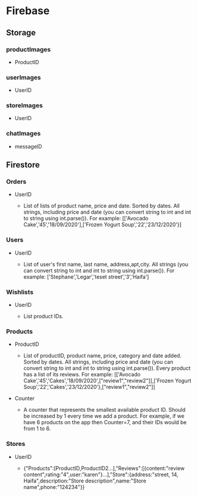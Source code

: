 # Firebase

## Storage

### productImages

- ProductID

### userImages

- UserID

### storeImages

- UserID

### chatImages

- messageID

## Firestore

### Orders

- UserID

	- List of lists of product name, price and date. Sorted by dates. All strings, including price and date (you can convert string to int and int to string using int.parse()). For example: [['Avocado Cake','45','18/09/2020'],['Frozen Yogurt Soup','22','23/12/2020'}]

### Users

- UserID

	- List of user's first name, last name, address,apt,city. All strings (you can convert string to int and int to string using int.parse()). For example: ['Stephane','Legar','teset street','3','Haifa']

### Wishlists

- UserID

	- List product IDs.

### Products

- ProductID

	- List of productID, product name, price, category and date added. Sorted by dates. All strings, including price and date (you can convert string to int and int to string using int.parse()). Every product has a list of its reviews. For example: [['Avocado Cake','45','Cakes','18/09/2020',["review1","review2"]],['Frozen Yogurt Soup','22','Cakes','23/12/2020'},["review1","review2"]]

- Counter

	- A counter that represents the smallest available product ID. Should be increased by 1 every time we add a product. For example, if we have 6 products on the app then Counter=7, and their IDs would be from 1 to 6.

### Stores

- UserID

	- {"Products":[ProductID,ProductID2...],"Reviews":[{content:"review content",rating:"4",user:"karen"}...],"Store":{address:"street, 14, Haifa",description:"Store description",name:"Store name",phone:"124234"}}

